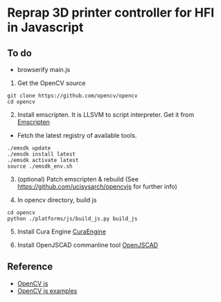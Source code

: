 # Reprap 3D printer controller for HFI in Javascript

## To do
- browserify main.js

1. Get the OpenCV source
```
git clone https://github.com/opencv/opencv
cd opencv
```

2. Install emscripten. It is LLSVM to script interpreter.
Get it from [Emscripten](https://kripken.github.io/emscripten-site/docs/getting_started/downloads.html)
* Fetch the latest registry of available tools.
```
./emsdk update
./emsdk install latest
./emsdk activate latest
source ./emsdk_env.sh
```
3. (optional) Patch emscripten & rebuild
(See https://github.com/ucisysarch/opencvjs for further info)

4. In opencv directory, build js
```
cd opencv
python ./platforms/js/build_js.py build_js
```

5. Install Cura Engine
[CuraEngine](https://github.com/Ultimaker/CuraEngine)

6. Install OpenJSCAD commanline tool
[OpenJSCAD](https://en.wikibooks.org/wiki/OpenJSCAD_User_Guide#Local_Installation_via_NPM)


## Reference
* [OpenCV js](https://docs.opencv.org/trunk/d2/df0/tutorial_js_table_of_contents_imgproc.html)
* [OpenCV js examples](https://community.risingstack.com/opencv-tutorial-computer-vision-with-node-js/)
